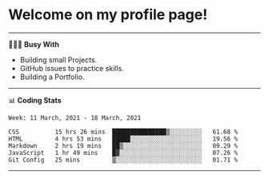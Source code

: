 # Welcome on my profile page!
<!-- print(("dralla"[::-1]+"s").capitalize()) -->

---
👨🏻‍💻 **Busy With**
* Building small Projects.
* GitHub issues to practice skills.
* Building a Portfolio.

---
📊 **Coding Stats**
<!--START_SECTION:waka-->
```text
Week: 11 March, 2021 - 18 March, 2021

CSS          15 hrs 26 mins  ███████████████▒░░░░░░░░░   61.68 % 
HTML         4 hrs 53 mins   █████░░░░░░░░░░░░░░░░░░░░   19.56 % 
Markdown     2 hrs 19 mins   ██▒░░░░░░░░░░░░░░░░░░░░░░   09.29 % 
JavaScript   1 hr 49 mins    █▓░░░░░░░░░░░░░░░░░░░░░░░   07.26 % 
Git Config   25 mins         ▒░░░░░░░░░░░░░░░░░░░░░░░░   01.71 % 
```
<!--END_SECTION:waka-->

---
